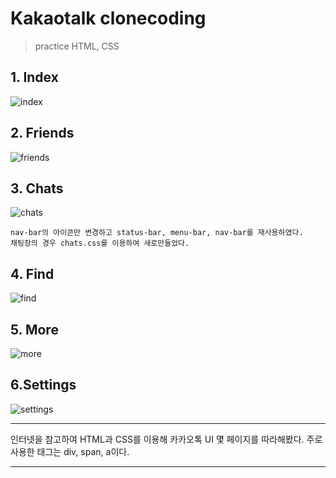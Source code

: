 # Kakaotalk clonecoding

> practice HTML, CSS

## 1. Index

![index](https://user-images.githubusercontent.com/74194550/122682664-d4c96480-d235-11eb-9a4b-54590908b629.png)

## 2. Friends

![friends](https://user-images.githubusercontent.com/74194550/122682674-e4e14400-d235-11eb-9d52-29cfd943d636.png)


## 3. Chats 

![chats](https://user-images.githubusercontent.com/74194550/122719026-9c16a300-d2a8-11eb-83ba-2e0303765833.png)

``` 
nav-bar의 아이콘만 변경하고 status-bar, menu-bar, nav-bar를 재사용하였다.
채팅창의 경우 chats.css를 이용하여 새로만들었다.
```


## 4. Find

![find](https://user-images.githubusercontent.com/74194550/122799985-5e903500-d2fd-11eb-9628-916aeb523658.png)


## 5. More

![more](https://user-images.githubusercontent.com/74194550/123030871-65fb2f80-d41e-11eb-919f-2fbd1aba9d65.png)


## 6.Settings

![settings](https://user-images.githubusercontent.com/74194550/123440805-22ffae80-d60e-11eb-9dc9-a5259809625f.png)









***
인터넷을 참고하여 HTML과 CSS를 이용해 카카오톡 UI 몇 페이지를 따라해봤다.
주로 사용한 태그는 div, span, a이다.
***


